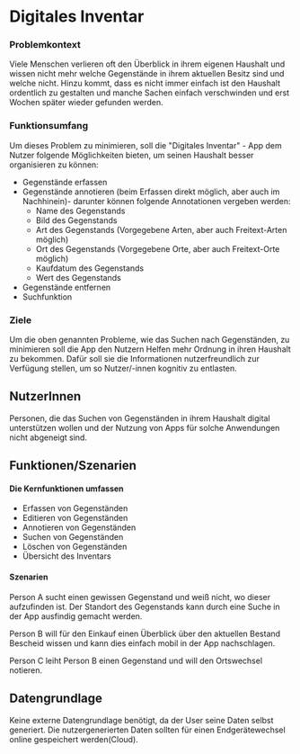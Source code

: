 # Digitales Inventar

### Problemkontext

Viele Menschen verlieren oft den Überblick in ihrem eigenen Haushalt und wissen nicht mehr welche Gegenstände in ihrem aktuellen Besitz sind und welche nicht.
Hinzu kommt, dass es nicht immer einfach ist den Haushalt ordentlich zu gestalten und manche Sachen einfach verschwinden und erst Wochen später wieder gefunden werden.
  
### Funktionsumfang

Um dieses Problem zu minimieren, soll die "Digitales Inventar" - App dem Nutzer folgende Möglichkeiten bieten, um seinen Haushalt besser organisieren zu können:
* Gegenstände erfassen
* Gegenstände annotieren (beim Erfassen direkt möglich, aber auch im Nachhinein)- darunter können folgende Annotationen vergeben werden:
    * Name des Gegenstands
    * Bild des Gegenstands
    * Art des Gegenstands (Vorgegebene Arten, aber auch Freitext-Arten möglich)
    * Ort des Gegenstands (Vorgegebene Orte, aber auch Freitext-Orte möglich)
    * Kaufdatum des Gegenstands
    * Wert des Gegenstands
* Gegenstände entfernen
* Suchfunktion

### Ziele

Um die oben genannten Probleme, wie das Suchen nach Gegenständen, zu minimieren soll die App den Nutzern Helfen mehr Ordnung in ihren Haushalt zu bekommen.
Dafür soll sie die Informationen nutzerfreundlich zur Verfügung stellen, um so Nutzer/-innen kognitiv zu entlasten.

## NutzerInnen

Personen, die das Suchen von Gegenständen in ihrem Haushalt digital unterstützen wollen und der Nutzung von Apps für solche Anwendungen nicht abgeneigt sind.

## Funktionen/Szenarien

#### Die Kernfunktionen umfassen

* Erfassen von Gegenständen
* Editieren von Gegenständen
* Annotieren von Gegenständen
* Suchen von Gegenständen
* Löschen von Gegenständen
* Übersicht des Inventars

#### Szenarien

Person A sucht einen gewissen Gegenstand und weiß nicht, wo dieser aufzufinden ist. Der Standort des Gegenstands kann durch eine Suche in der App ausfindig gemacht werden.

Person B will für den Einkauf einen Überblick über den aktuellen Bestand Bescheid wissen und kann dies einfach mobil in der App nachschlagen.

Person C leiht Person B einen Gegenstand und will den Ortswechsel notieren.

## Datengrundlage

Keine externe Datengrundlage benötigt, da der User seine Daten selbst generiert.
Die nutzergenerierten Daten sollten für einen Endgerätewechsel online gespeichert werden(Cloud).
